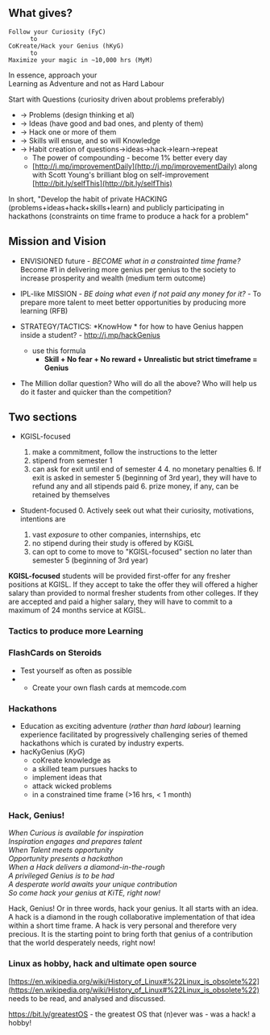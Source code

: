 <!-- title: Successful learner  -->

## What gives?

```
Follow your Curiosity (FyC)
      to 
CoKreate/Hack your Genius (hKyG)
      to 
Maximize your magic in ~10,000 hrs (MyM)

```

In essence, approach your   
Learning as Adventure and not as Hard Labour

Start with Questions (curiosity driven about problems preferably)
 - -> Problems  (design thinking et al) 
 -  -> Ideas (have good and bad ones, and plenty of them)
 -  -> Hack one or more of them 
 -  -> Skills will ensue, and so will Knowledge
 -  -> Habit creation of questions->ideas->hack->learn->repeat
	 - The power of compounding - become 1% better every day
	 - [http://j.mp/improvementDaily](http://j.mp/improvementDaily) along with Scott Young's brilliant blog on self-improvement [http://bit.ly/selfThis](http://bit.ly/selfThis) 

In short, "Develop the habit of private HACKING (problems+ideas+hack+skills+learn) and publicly participating in hackathons (constraints on time frame to produce a hack for a problem"


## Mission and Vision

- ENVISIONED future - *BECOME what in a constrainted time frame?* Become #1 in delivering more genius per genius to the society to increase prosperity and wealth (medium term outcome)
- IPL-like MISSION - *BE doing what even if not paid any money for it?* - To prepare more talent to meet better opportunities by producing more learning (RFB) 

- STRATEGY/TACTICS: *KnowHow * for how to have Genius happen inside a student? - http://j.mp/hackGenius
  - use this formula 
    - **Skill + No fear + No reward + Unrealistic but strict timeframe = Genius**

- The Million dollar question? Who will do all the above? Who will help us do it faster and quicker than the competition? 


## Two sections
 - KGISL-focused 
	1. make a commitment, follow the instructions to the letter
	2. stipend from semester 1 
	3. can ask for exit until end of semester 4 
		4. no monetary penalties
		6. If exit is asked in semester 5 (beginning of 3rd year), they will have to refund any and all stipends paid
			6. prize money, if any, can be retained by themselves

- Student-focused 
    0. Actively seek out what their curiosity, motivations, intentions are 
	1. vast _exposure_ to other companies, internships, etc 
	4. no stipend during their study is offered by KGiSL
	5. can opt to come to move to "KGISL-focused" section no later than semester 5 (beginning of 3rd year)

**KGISL-focused** students will be provided first-offer for any fresher positions at KGISL. If they accept to take the offer they will offered a higher salary than provided to normal fresher students from other colleges. If they are accepted and paid a higher salary, they will have to commit to a maximum of 24 months service at KGISL. 


### Tactics to produce more Learning 

### FlashCards on Steroids 

- Test yourself as often as possible 
- - Create your own flash cards at memcode.com 

 ### Hackathons
 - Education as exciting adventure (_rather than hard labour_) learning experience facilitated by progressively challenging series of themed hackathons which is curated by industry experts. 
  - hacKyGenius (*KyG*)
    - coKreate knowledge as   
    - a skilled team pursues hacks to   
    - implement ideas that   
    - attack wicked problems   
    - in a constrained time frame (>16 hrs, < 1 month) 

### Hack, Genius!
_When Curious is available for inspiration  
Inspiration engages and prepares talent   
When Talent meets opportunity  
Opportunity presents a hackathon  
When a Hack delivers a diamond-in-the-rough   
A privileged Genius is to be had  
A desperate world awaits your unique contribution   
So come hack your genius at KiTE, right now!_     

 Hack, Genius! Or in three words, hack your genius. It all starts with an idea. A hack is a diamond in the rough collaborative implementation of that idea within a short time frame. A hack is very personal and therefore very precious. It is the starting point to bring forth that genius of a contribution that the world desperately needs, right now!

### Linux as hobby, hack and ultimate open source

[https://en.wikipedia.org/wiki/History_of_Linux#%22Linux_is_obsolete%22](https://en.wikipedia.org/wiki/History_of_Linux#%22Linux_is_obsolete%22) needs to be read, and analysed and discussed. 

https://bit.ly/greatestOS - the greatest OS that (n)ever was - was a hack! a hobby! 


 



 


